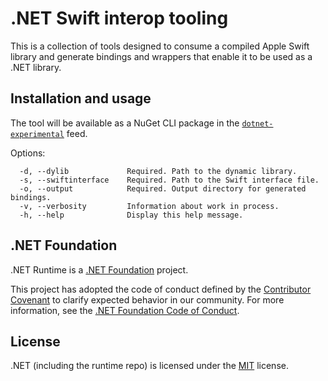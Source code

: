 # .NET Swift interop tooling

This is a collection of tools designed to consume a compiled Apple Swift library and generate bindings and wrappers that enable it to be used as a .NET library.

## Installation and usage

The tool will be available as a NuGet CLI package in the [`dotnet-experimental`](https://dev.azure.com/dnceng/public/_packaging?_a=feed&feed=dotnet-experimental) feed.

Options:
```
  -d, --dylib             Required. Path to the dynamic library.
  -s, --swiftinterface    Required. Path to the Swift interface file.
  -o, --output            Required. Output directory for generated bindings.
  -v, --verbosity         Information about work in process.
  -h, --help              Display this help message.
```

## .NET Foundation

.NET Runtime is a [.NET Foundation](https://www.dotnetfoundation.org/projects) project.

This project has adopted the code of conduct defined by the [Contributor Covenant](http://contributor-covenant.org/) to clarify expected behavior in our community. For more information, see the [.NET Foundation Code of Conduct](http://www.dotnetfoundation.org/code-of-conduct).

## License

.NET (including the runtime repo) is licensed under the [MIT](LICENSE.TXT) license.
